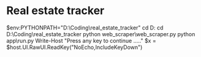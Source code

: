 # Real estate tracker
$env:PYTHONPATH="D:\Coding\real_estate_tracker"
cd D:
cd D:\Coding\real_estate_tracker
python web_scraper\web_scraper.py
python app\run.py
Write-Host "Press any key to continue ....."
$x = $host.UI.RawUI.ReadKey("NoEcho,IncludeKeyDown")